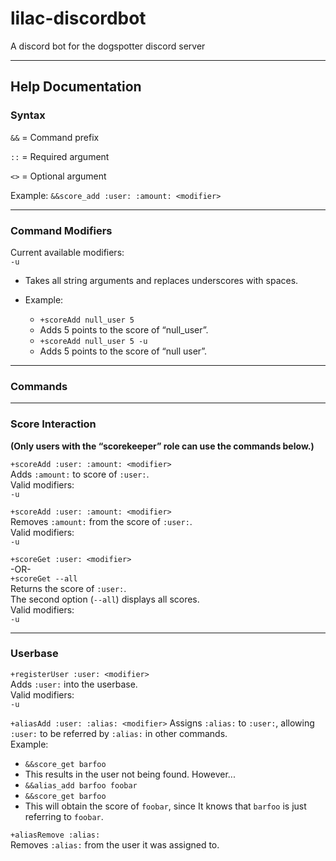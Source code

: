 # lilac-discordbot
A discord bot for the dogspotter discord server

---

## Help Documentation

### Syntax

`&&` = Command prefix

`::` = Required argument

`<>` = Optional argument

Example: `&&score_add :user: :amount: <modifier>`

---

### Command Modifiers

Current available modifiers:  
`-u`

+ Takes all string arguments and replaces underscores with spaces.  

+ Example:  
  + `+scoreAdd null_user 5`
  + Adds 5 points to the score of “null_user”.
  + `+scoreAdd null_user 5 -u`  
  + Adds 5 points to the score of “null user”. 

---

### Commands

---

### Score Interaction

**(Only users with the “scorekeeper” role can use the commands below.)**

`+scoreAdd :user: :amount: <modifier>`  
Adds `:amount:` to score of `:user:`.  
Valid modifiers:  
`-u`

`+scoreAdd :user: :amount: <modifier>`  
Removes `:amount:` from the score of `:user:`.  
Valid modifiers:  
`-u`

`+scoreGet :user: <modifier>`  
-OR-  
`+scoreGet --all`  
Returns the score of `:user:`.  
The second option (`--all`) displays all scores.  
Valid modifiers:  
`-u`  


---

### Userbase

`+registerUser :user: <modifier>`  
Adds `:user:` into the userbase.  
Valid modifiers:  
`-u`

`+aliasAdd :user: :alias: <modifier>`
Assigns `:alias:` to `:user:`, allowing `:user:` to be referred by `:alias:` in other commands.  
Example:

+ `&&score_get barfoo`
+ This results in the user not being found. However...
+ `&&alias_add barfoo foobar`
+ `&&score_get barfoo`
+ This will obtain the score of `foobar`, since It knows that `barfoo` is just referring to `foobar`.

`+aliasRemove :alias:`  
Removes `:alias:` from the user it was assigned to.
